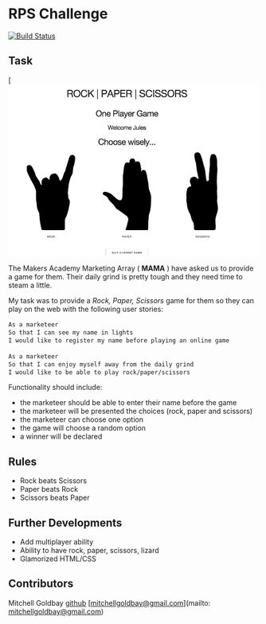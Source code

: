 RPS Challenge
==================
[![Build Status](https://travis-ci.org/mbgimot/rps-challenge.svg?branch=master)](https://travis-ci.org/mbgimot/rps-challenge)

Task
-----

[![Rock, Paper, Scissors](https://github.com/veliancreate/rps-challenge/blob/master/screenshot.png?raw=true)  

The Makers Academy Marketing Array ( **MAMA** ) have asked us to provide a game for them. Their daily grind is pretty tough and they need time to steam a little.

My task was to provide a _Rock, Paper, Scissors_ game for them so they can play on the web with the following user stories:

```
As a marketeer
So that I can see my name in lights
I would like to register my name before playing an online game

As a marketeer
So that I can enjoy myself away from the daily grind
I would like to be able to play rock/paper/scissors
```

Functionality should include:

* the marketeer should be able to enter their name before the game
* the marketeer will be presented the choices (rock, paper and scissors)
* the marketeer can choose one option
* the game will choose a random option
* a winner will be declared

Rules
-----
* Rock beats Scissors
* Paper beats Rock
* Scissors beats Paper

Further Developments
-----
* Add multiplayer ability
* Ability to have rock, paper, scissors, lizard
* Glamorized HTML/CSS

Contributors
-----
Mitchell Goldbay [github](https://github.com/mbgimot/) [mitchellgoldbay@gmail.com](mailto: mitchellgoldbay@gmail.com)
